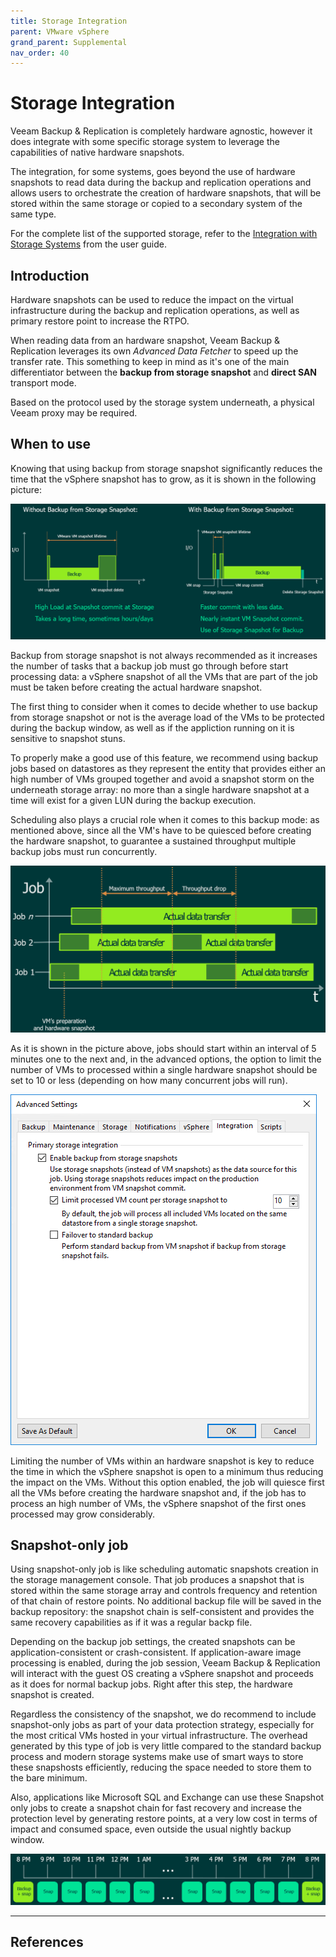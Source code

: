 ```yaml
---
title: Storage Integration
parent: VMware vSphere
grand_parent: Supplemental
nav_order: 40
---
```

# Storage Integration

Veeam Backup & Replication is completely hardware agnostic, however it does integrate with some specific storage system to leverage the capabilities of native hardware snapshots.

The integration, for some systems, goes beyond the use of hardware snapshots to read data during the backup and replication operations and allows users to orchestrate the creation of hardware snapshots, that will be stored within the same storage or copied to a secondary system of the same type.

For the complete list of the supported storage, refer to the [Integration with Storage Systems](https://helpcenter.veeam.com/docs/backup/vsphere/storage_integration.html) from the user guide.

## Introduction

Hardware snapshots can be used to reduce the impact on the virtual infrastructure during the backup and replication operations, as well as primary restore point to increase the RTPO.

When reading data from an hardware snapshot, Veeam Backup & Replication leverages its own *Advanced Data Fetcher* to speed up the transfer rate. This something to keep in mind as it's one of the main differentiator between the **backup from storage snapshot** and **direct SAN** transport mode.

Based on the protocol used by the storage system underneath, a physical Veeam proxy may be required.

## When to use

Knowing that using backup from storage snapshot significantly reduces the time that the vSphere snapshot has to grow, as it is shown in the following picture:

![Snapshot time comparison](./media/storage_integration_snap_comparison.png)

Backup from storage snapshot is not always recommended as it increases the number of tasks that a backup job must go through before start processing data: a vSphere snapshot of all the VMs that are part of the job must be taken before creating the actual hardware snapshot.

The first thing to consider when it comes to decide whether to use backup from storage snapshot or not is the average load of the VMs to be protected during the backup window, as well as if the appliction running on it is sensitive to snapshot stuns.

To properly make a good use of this feature, we recommend using backup jobs based on datastores as they represent the entity that provides either an high number of VMs grouped together and avoid a snapshot storm on the underneath storage array: no more than a single hardware snapshot at a time will exist for a given LUN during the backup execution.

Scheduling also plays a crucial role when it comes to this backup mode: as mentioned above, since all the VM's have to be quiesced before creating the hardware snapshot, to guarantee a sustained throughput multiple backup jobs must run concurrently.

![Job schedule](./media/storage_integration_job_schedule.png)

As it is shown in the picture above, jobs should start within an interval of 5 minutes one to the next and, in the advanced options, the option to limit the number of VMs to processed within a single hardware snapshot should be set to 10 or less (depending on how many concurrent jobs will run).

![Job options](./media/storage_integration_jop_options.png)

Limiting the number of VMs within an hardware snapshot is key to reduce the time in which the vSphere snapshot is open to a minimum thus reducing the impact on the VMs. Without this option enabled, the job will quiesce first all the VMs before creating the hardware snapshot and, if the job has to process an high number of VMs, the vSphere snapshot of the first ones processed may grow considerably.

## Snapshot-only job

Using snapshot-only job is like scheduling automatic snapshots creation in the storage management console. That job produces a snapshot that is stored within the same storage array and controls frequency and retention of that chain of restore points. No additional backup file will be saved in the backup repository: the snapshot chain is self-consistent and provides the same recovery capabilities as if it was a regular backp file.

Depending on the backup job settings, the created snapshots can be application-consistent or crash-consistent. If application-aware image processing is enabled, during the job session, Veeam Backup & Replication will interact with the guest OS creating a vSphere snapshot and proceeds as it does for normal backup jobs. Right after this step, the hardware snapshot is created.

Regardless the consistency of the snapshot, we do recommend to include snapshot-only jobs as part of your data protection strategy, especially for the most critical VMs hosted in your virtual infrastructure. The overhead generated by this type of job is very little compared to the standard backup process and modern storage systems make use of smart ways to store these snapshosts efficiently, reducing the space needed to store them to the bare minimum.

Also, applications like Microsoft SQL and Exchange can use these Snapshot only jobs to create a snapshot chain for fast recovery and increase the protection level by generating restore points, at a very low cost in terms of impact and consumed space, even outside the usual nightly backup window.

![BfSS job scehdule](./media/storage_integration_schedule.png)

___

## References

